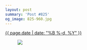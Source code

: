 ```yaml
---
layout: post
summary: 'Post #825'
og_image: 825-960.jpg
---
```


<p>
 <time>
  <a href="/825">
   {{ page.date | date: "%B %-d, %Y" }}
  </a>
 </time>
 <a href="/825">
  <figure data-taken="4/21/2019">
   <img sizes="(min-width: 700px) 50vw, calc(100vw - 2rem)" src="{{ site.assets_url }}/825-480.jpg" srcset="{{ site.assets_url }}/825-240.jpg 240w, {{ site.assets_url }}/825-480.jpg 480w, {{ site.assets_url }}/825-720.jpg 720w, {{ site.assets_url }}/825-960.jpg 960w"/>
  </figure>
 </a>
</p>
